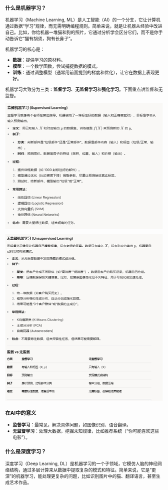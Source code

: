### 什么是机器学习？

机器学习（Machine Learning, ML）是人工智能（AI）的一个分支，它让计算机通过数据“学习”规律，而无需明确编程规则。简单来说，就是让机器从经验中改进自己。比如，你给机器一堆猫和狗的照片，它通过分析学会区分它们，而不是你手动告诉它“猫有胡须，狗有长鼻子”。

机器学习的核心是：

-   **数据**：提供学习的原材料。
-   **模型**：一个数学函数，尝试捕捉数据的模式。
-   **训练**：通过调整模型（通常用前面提到的梯度和优化），让它在数据上表现更好。

机器学习大致分为三类：**监督学习**、**无监督学习**和**强化学习**。下面重点讲监督和无监督。

![enter image description here](https://github.com/xiaohuidu/AI/blob/master/images/186.png)

![enter image description here](https://github.com/xiaohuidu/AI/blob/master/images/187.png)

### 在AI中的意义

-   **监督学习**：最常见，解决具体问题，如图像识别、语音翻译。
-   **无监督学习**：处理大数据，挖掘未知规律，比如推荐系统（“你可能喜欢这些电影”）。

### 什么是深度学习？

深度学习（Deep Learning, DL）是机器学习的一个子领域，它模仿人脑的神经网络结构，通过多层计算来从数据中提取复杂的模式和特征。简单来说，它是“更深”的机器学习，能处理更复杂的问题，比如识别图片中的猫、翻译语言，甚至生成艺术作品。


<!--stackedit_data:
eyJoaXN0b3J5IjpbLTU3NzY5NDQwMSwyMTEyMjgxODgsMTU3Mj
M4NDE3MCwtMTQwNjI1MzkzNywtMjA4ODc0NjYxMl19
-->